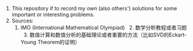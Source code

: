 1. This repository if to record my own (also others') solutions for some important or interesting problems.
2. Sources:
   1. IMO (International Mathematical Olympiad)
   2. 数学分析教程或者习题
   3. 数值计算和数值分析的基础理论或者重要的方法（比如SVD的Eckart-Young Theorem的证明）
